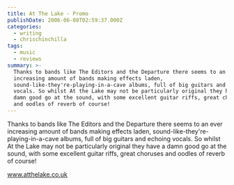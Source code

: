 ```yaml
---
title: At The Lake - Promo
publishDate: 2006-06-08T02:59:37.000Z
categories:
  - writing
  - chrischinchilla
tags:
  - music
  - reviews
summary: >-
  Thanks to bands like The Editors and the Departure there seems to an ever
  increasing amount of bands making effects laden,
  sound-like-they're-playing-in-a-cave albums, full of big guitars and echoing
  vocals. So whilst At the Lake may not be particularly original they have a
  damn good go at the sound, with some excellent guitar riffs, great choruses
  and oodles of reverb of course!
---
```


Thanks to bands like The Editors and the Departure there seems to an ever increasing amount of bands making effects laden, sound-like-they're-playing-in-a-cave albums, full of big guitars and echoing vocals. So whilst At the Lake may not be particularly original they have a damn good go at the sound, with some excellent guitar riffs, great choruses and oodles of reverb of course!

<a href='https://www.atthelake.co.uk' target='_blank'>www.atthelake.co.uk</a>
